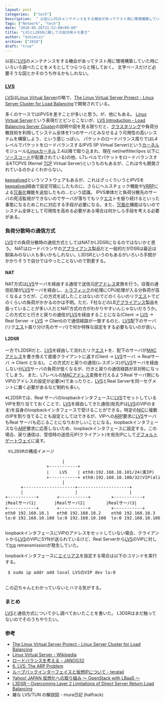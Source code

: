 ```yaml
---
layout: post
Categories:  ["tech"]
Description:  " 以前にLVSのメンテナンスをする機会があってテスト用に環境構築していた時にいろいろ調べたことをメモとしてつらつらと残しておく。文字ベースだけど必要そうな図とかそのうち作るかもしれない。 "
Tags: ["Network", "tech"]
date: "2018-05-26T21:52:00+09:00"
title: "LVSとL2DSRに関しての自分用メモ書き"
author: "dshimizu"
archive: ["2018"]
draft: "true"
---
```


<body>
<p>以前に<a class="keyword" href="http://d.hatena.ne.jp/keyword/LVS">LVS</a>のメンテナンスをする機会があってテスト用に環境構築していた時にいろいろ調べたことをメモとしてつらつらと残しておく。
文字ベースだけど必要そうな図とかそのうち作るかもしれない。</p>
</body>

<!-- more -->

<body>
<h3><a class="keyword" href="http://d.hatena.ne.jp/keyword/LVS">LVS</a></h3>


<p><a class="keyword" href="http://d.hatena.ne.jp/keyword/LVS">LVS</a>は<a class="keyword" href="http://d.hatena.ne.jp/keyword/Linux%20Virtual%20Server">Linux Virtual Server</a>の略で、<a href="http://www.linuxvirtualserver.org/" target="_brank" rel="noopener noreferrer">The Linux Virtual Server Project - Linux Server Cluster for Load Balancing</a>で開発されている。</p>

<p>多くのケースではIPVSを差すことが多いと思う。が、他にもある。
<a class="keyword" href="http://d.hatena.ne.jp/keyword/Linux%20Virtual%20Server">Linux Virtual Server</a>という表現だとピンとこないが、<a href="http://www.linuxvirtualserver.org/whatis.html" target="_brank" rel="noopener noreferrer">LVS Introduction - Load Balancing Server Cluster</a>の説明や図を見る限りだと、<a class="keyword" href="http://d.hatena.ne.jp/keyword/%A5%AF%A5%E9%A5%B9%A5%BF%A5%EA%A5%F3%A5%B0">クラスタリング</a>や負荷分散技術を利用してシステム全体を1つのサーバとみなせるよう可用性の高いシステムを構築しよう、という感じっぽい。
パケットのロードバランス周りではL4レベルでパケットをロードバランスするIPVS (IP Virtual Server)という<a class="keyword" href="http://d.hatena.ne.jp/keyword/%A5%AB%A1%BC%A5%CD%A5%EB">カーネル</a>モジュール(<a class="keyword" href="http://d.hatena.ne.jp/keyword/Linux">Linux</a><a class="keyword" href="http://d.hatena.ne.jp/keyword/%A5%AB%A1%BC%A5%CD%A5%EB">カーネル</a> 2.4以降で取り込まれ、現在 net/netfilter/ipvs 以下に<a class="keyword" href="http://d.hatena.ne.jp/keyword/%A5%BD%A1%BC%A5%B9%A5%B3%A1%BC%A5%C9">ソースコード</a>が配置されている)の他、L7レベルでパケットをロードバランスするKTCPVS (Kernel <a class="keyword" href="http://d.hatena.ne.jp/keyword/TCP">TCP</a> Virtual Server)というものもあるが、これは今も開発されているのかよくわからない。</p>

<p><a class="keyword" href="http://d.hatena.ne.jp/keyword/keepalived">keepalived</a>というソフトウェアもあるが、これはざっくりいうとIPVSを<a class="keyword" href="http://d.hatena.ne.jp/keyword/keepalived">keepalived</a>経由で設定可能にしたものに、さらにヘルスチェック機能や<a class="keyword" href="http://d.hatena.ne.jp/keyword/VRRP">VRRP</a>による<a class="keyword" href="http://d.hatena.ne.jp/keyword/%BE%E9%C4%B9%B2%BD">冗長化</a>機能を追加したもの…という認識。
IPVS単体だと負荷分散先のサーバの死活監視ができないのでサーバが落ちてもリク<a class="keyword" href="http://d.hatena.ne.jp/keyword/%A5%A8%A5%B9">エス</a>トを振り続けるといった事態になるためこれに対応する手段が必要になる。また、<a class="keyword" href="http://d.hatena.ne.jp/keyword/%BE%E9%C4%B9%B2%BD">冗長化</a>機能はないのでシステム全体として可用性を高める必要がある場合は何かしら手段を考える必要がある。</p>

<h3>負荷分散時の通信方式</h3>


<p><a class="keyword" href="http://d.hatena.ne.jp/keyword/LVS">LVS</a>での負荷分散時の通信方式としてはNATかL2DSRになるのではないかと思う。
NATはロードバランサの<a class="keyword" href="http://d.hatena.ne.jp/keyword/%A5%A2%A5%D7%A5%E9%A5%A4%A5%A2%A5%F3%A5%B9">アプライアンス</a>製品だと一般的だがDSRは最近は馴染みのない人も多いかもしれない。L3DSRというのもあるがいろいろ手間がかかりそうで自分ではやったことないので割愛する。</p>

<h4>NAT</h4>


<p>NAT方式は<a class="keyword" href="http://d.hatena.ne.jp/keyword/LVS">LVS</a>サーバを経由する通信で送信元<a class="keyword" href="http://d.hatena.ne.jp/keyword/IP%A5%A2%A5%C9%A5%EC%A5%B9">IPアドレス</a>変換を行う。往復の通信処理が<a class="keyword" href="http://d.hatena.ne.jp/keyword/LVS">LVS</a>サーバを経由し、<a class="keyword" href="http://d.hatena.ne.jp/keyword/%A5%C8%A5%E9%A5%D5%A5%A3%A5%C3%A5%AF">トラフィック</a>の処理にCPU処理が入る分負荷が高くなるようだが、この方式を試したことはないのでどのくらいのリク<a class="keyword" href="http://d.hatena.ne.jp/keyword/%A5%A8%A5%B9">エス</a>トでどのくらいの負荷がかかるのかは不明。ただ、F社などのLB<a class="keyword" href="http://d.hatena.ne.jp/keyword/%A5%A2%A5%D7%A5%E9%A5%A4%A5%A2%A5%F3%A5%B9">アプライアンス</a>製品を扱っていることが多い人だとNAT方式の方がわかりやすいんじゃないだろうか。
この方式だと行きと戻りの通信が<a class="keyword" href="http://d.hatena.ne.jp/keyword/LVS">LVS</a>を経由することになる(Client -&gt; <a class="keyword" href="http://d.hatena.ne.jp/keyword/LVS">LVS</a> -&gt; Real Server -&gt; <a class="keyword" href="http://d.hatena.ne.jp/keyword/LVS">LVS</a> -&gt; Client)ので通信経路が一致するのと、<a class="keyword" href="http://d.hatena.ne.jp/keyword/LVS">LVS</a>配下のサーバ(リク<a class="keyword" href="http://d.hatena.ne.jp/keyword/%A5%A8%A5%B9">エス</a>ト振り分け先のサーバ)で何か特殊な設定をする必要もないのが良い。</p>

<h4>L2DSR</h4>


<p>一方でL2DSRだと、<a class="keyword" href="http://d.hatena.ne.jp/keyword/LVS">LVS</a>を経由して流れたリク<a class="keyword" href="http://d.hatena.ne.jp/keyword/%A5%A8%A5%B9">エス</a>トを、配下のサーバが<a class="keyword" href="http://d.hatena.ne.jp/keyword/MAC%A5%A2%A5%C9%A5%EC%A5%B9">MACアドレス</a>を書き換えて直接クライアントに返す(Client -&gt; <a class="keyword" href="http://d.hatena.ne.jp/keyword/LVS">LVS</a>サーバ -&gt; Realサーバ -&gt; Client となる)。
この方式だと戻りの通信(レスポンス)が<a class="keyword" href="http://d.hatena.ne.jp/keyword/LVS">LVS</a>サーバを経由しない分<a class="keyword" href="http://d.hatena.ne.jp/keyword/LVS">LVS</a>サーバの負荷が低くなるが、行きと戻りの通信経路が非対称になってしまう。
また、L7レベルの<a class="keyword" href="http://d.hatena.ne.jp/keyword/MAC%A5%A2%A5%C9%A5%EC%A5%B9">MACアドレス</a>変換を行えるようReal サーバ側にもVIPのアドレスの設定が必要(※)であったりと、<a class="keyword" href="http://d.hatena.ne.jp/keyword/LVS">LVS</a>とReal Serverを同一セグメントに置く必要があるなど制約も多い。</p>

<p>※L2DSRでは、Real サーバのloopbackインタフェースに<a class="keyword" href="http://d.hatena.ne.jp/keyword/LVS">LVS</a>でセットしているVIPを割り当てておくことで、<a class="keyword" href="http://d.hatena.ne.jp/keyword/LVS">LVS</a>を経由してきた通信(宛先IPは<a class="keyword" href="http://d.hatena.ne.jp/keyword/LVS">LVS</a>のVIPのまま)を自身のloopbackインタフェースで受けることができる。特定の<a class="keyword" href="http://d.hatena.ne.jp/keyword/NIC">NIC</a>に複数のIPを割り当てることも設定としてはできるが、VIPへの<a class="keyword" href="http://d.hatena.ne.jp/keyword/ARP">ARP</a>要求に<a class="keyword" href="http://d.hatena.ne.jp/keyword/LVS">LVS</a>サーバもReal サーバも応じることになりおかしいことになる。loopbackインタフェースなら<a class="keyword" href="http://d.hatena.ne.jp/keyword/ARP">ARP</a>要求に応答しないため、loopbackインタフェースに設定する。この場合、戻り通信は、受信時の送信元IP(クライアント)を宛先IPにして<a class="keyword" href="http://d.hatena.ne.jp/keyword/%A5%C7%A5%D5%A5%A9%A5%EB%A5%C8%A5%B2%A1%BC%A5%C8%A5%A6%A5%A7%A5%A4">デフォルトゲートウェイ</a>に返す。</p>

<pre class="text"> ※L2DSRの構成イメージ

                      | 
                +-----------+ 
                |    LVS    | eth0:192.168.10.101/24(実IP)
                +-----------+ eth0:192.168.10.100/32(VIP(alias))
                      |
      +--------------------+--------------------+
      |                    |                    |
+-----------+       +-----------+        +-----------+
|Realサーバ1|       |Realサーバ2|        |Realサーバ3|
+-----------+       +-----------+        +-----------+
eth0 192.168.10.1   eth0 192.168.10.2    eth0 192.168.10.3
lo:0 192.168.10.100 lo:0 192.168.10.100  lo:0 192.168.10.100
 </pre>


<p>loopbackインタフェースにVIPのアドレスをセットしていない場合、クライアントから<a class="keyword" href="http://d.hatena.ne.jp/keyword/LVS">LVS</a>のVIPにSYNが送られているけど、Real Serverから<a class="keyword" href="http://d.hatena.ne.jp/keyword/LVS">LVS</a>のVIPに対して<a class="keyword" href="http://d.hatena.ne.jp/keyword/tcp">tcp</a> retransmissionが発生していた。</p>

<p>loopbackインタフェースに<a class="keyword" href="http://d.hatena.ne.jp/keyword/%A5%A8%A5%A4%A5%EA%A5%A2%A5%B9">エイリアス</a>を設定する場合は以下のコマンドを実行する。</p>

<pre class="terminal"> $ sudo ip addr add local LVSのVIP dev lo:0
 </pre>


<p>この辺ちゃんとわかっていないとハマる気がする。</p>

<h3>まとめ</h3>


<p><a class="keyword" href="http://d.hatena.ne.jp/keyword/LVS">LVS</a>と通信方式について少し調べておいたことを書いた。
L3DSRはまだ触ってないのでそのうちやりたい。</p>

<h3>参考</h3>


<ul>
    <li><a href="http://www.linuxvirtualserver.org/" target="_brank" rel="noopener noreferrer">The Linux Virtual Server Project - Linux Server Cluster for Load Balancing</a></li>
    <li><a href="https://en.wikipedia.org/wiki/Linux_Virtual_Server" target="_brank" rel="noopener noreferrer">Linux Virtual Server - Wikipedia</a></li>
    <li><a href="https://www.janog.gr.jp/meeting/janog32/doc/janog32-lb-tanaka-01.pdf" target="_brank" rel="noopener noreferrer">ロードバランスを考える - JANOG32</a></li>
    <li><a href="http://www.austintek.com/LVS/LVS-HOWTO/HOWTO/LVS-HOWTO.arp_problem.html" target="_brank" rel="noopener noreferrer">6. LVS: The ARP Problem</a></li>
    <li><a href="https://teratail.com/questions/84584" target="_brank" rel="noopener noreferrer">ループバックインターフェイスと仮想IPについて - teratail</a></li>
    <li><a href="https://www.janog.gr.jp/meeting/janog33/doc/janog33-lbaas-miyata-1.pdf" target="_brank" rel="noopener noreferrer">Yahoo! JAPAN 仮想化への取り組み ～ OpenStack with LBaaS ～</a></li>
    <li><a href="https://www.nanog.org/meetings/nanog51/presentations/Monday/NANOG51.Talk45.nanog51-Schaumann.pdf" target="_brank" rel="noopener noreferrer">L3DSR – Overcoming Layer 2 Limitations of Direct Server Return Load Balancing</a></li>
    <li><a hrer="http://d.hatena.ne.jp/halfrack/20160202/1454413805" target="_brank" rel="noopener noreferrer">雑な LVS/TUN の解説図 - mura日記 (halfrack)</a></li>
</ul>

</body>
